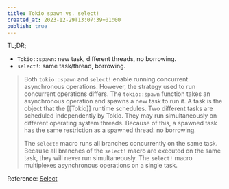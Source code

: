 ```yaml
---
title: Tokio spawn vs. select!
created_at: 2023-12-29T13:07:39+01:00
publish: true
---
```


TL;DR;

- `Tokio::spawn`: new task, different threads, no borrowing.
- `select!`: same task/thread, borrowing.

> Both `tokio::spawn` and `select!` enable running concurrent asynchronous operations. However, the strategy used to run concurrent operations differs. The `tokio::spawn` function takes an asynchronous operation and spawns a new task to run it. A task is the object that the [[Tokio]] runtime schedules. Two different tasks are scheduled independently by Tokio. They may run simultaneously on different operating system threads. Because of this, a spawned task has the same restriction as a spawned thread: no borrowing.
> 
> The `select!` macro runs all branches concurrently on the same task. Because all branches of the `select!` macro are executed on the same task, they will never run simultaneously. The `select!` macro multiplexes asynchronous operations on a single task.

Reference: [Select](https://tokio.rs/tokio/tutorial/select)
